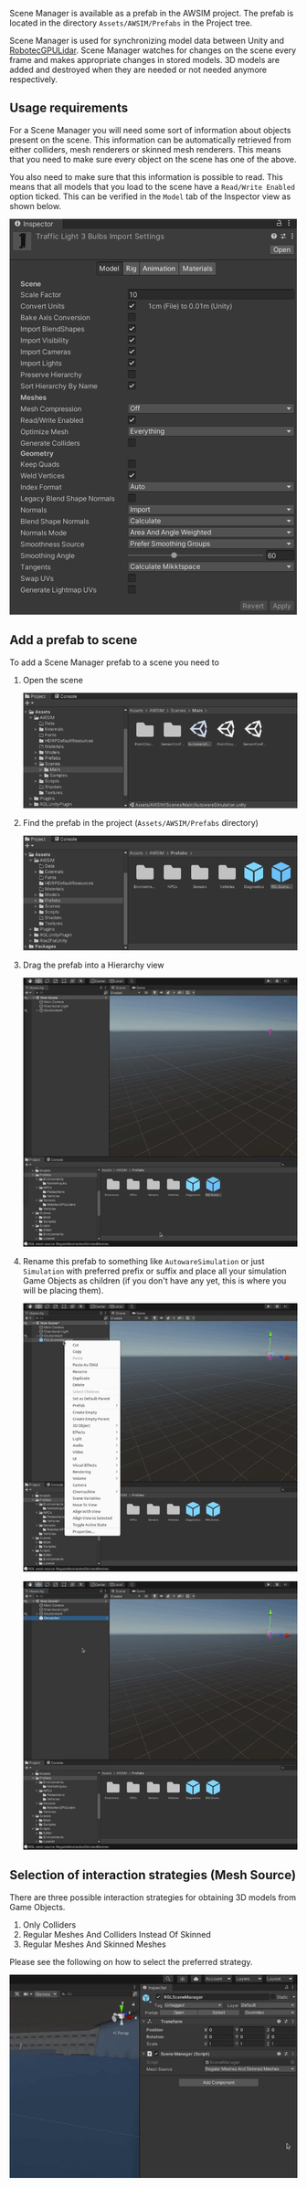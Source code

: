 Scene Manager is available as a prefab in the AWSIM project.
The prefab is located in the directory `Assets/AWSIM/Prefabs` in the Project tree.

Scene Manager is used for synchronizing model data between Unity and [RobotecGPULidar](https://github.com/RobotecAI/RobotecGPULidar).
Scene Manager watches for changes on the scene every frame and makes appropriate changes in stored models.
3D models are added and destroyed when they are needed or not needed anymore respectively.

## Usage requirements
For a Scene Manager you will need some sort of information about objects present on the scene.
This information can be automatically retrieved from either colliders, mesh renderers or skinned mesh renderers.
This means that you need to make sure every object on the scene has one of the above.

You also need to make sure that this information is possible to read.
This means that all models that you load to the scene have a `Read/Write Enabled` option ticked.
This can be verified in the `Model` tab of the Inspector view as shown below.

![read/write enabled](element_inspector.png)

## Add a prefab to scene
To add a Scene Manager prefab to a scene you need to

1. Open the scene

    ![open_scene](open_scene.png)

1. Find the prefab in the project (`Assets/AWSIM/Prefabs` directory)

    ![scene_manager_prefab_location](scene_manager_prefab_location.png)

1. Drag the prefab into a Hierarchy view

    ![add_prefab_to_scene](add_scene_manager.gif)

1. Rename this prefab to something like `AutowareSimulation` or just `Simulation` with preferred prefix or suffix and place all your simulation Game Objects as children (if you don't have any yet, this is where you will be placing them).

    ![Add scene manager to scene gif](add_scene_manager2.gif)

    ![Add scene manager to scene gif](add_scene_manager3.gif)

## Selection of interaction strategies (Mesh Source)
There are three possible interaction strategies for obtaining 3D models from Game Objects.

<!-- TODO add description of the impact on performance to every one -->
1. Only Colliders
2. Regular Meshes And Colliders Instead Of Skinned
3. Regular Meshes And Skinned Meshes

Please see the following on how to select the preferred strategy.

![scene_manager_only_colliders](scene_manager_only_colliders.gif)
